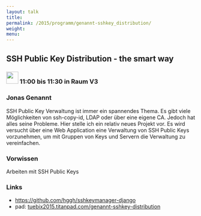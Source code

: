 ```yaml
---
layout: talk
title:
permalink: /2015/programm/genannt-sshkey_distribution/
weight: 
menu:
---
```

## SSH&nbsp;Public&nbsp;Key&nbsp;Distribution&nbsp;-&nbsp;the&nbsp;smart&nbsp;way

### <img height = "32" src="../../../images/talk.svg"> 11:00 bis 11:30 in Raum V3

### Jonas&nbsp;Genannt

SSH Public Key Verwaltung ist immer ein spannendes Thema. Es gibt viele Möglichkeiten von ssh-copy-id, LDAP oder über eine eigene CA. Jedoch hat alles seine Probleme. Hier stelle ich ein relativ neues Projekt vor. Es wird versucht über eine Web Application eine Verwaltung von SSH Public Keys vorzunehmen, um mit Gruppen von Keys und Servern die Verwaltung zu vereinfachen.

### Vorwissen

Arbeiten mit SSH Public Keys

### Links

- <a href="https://github.com/hggh/sshkeymanager-django" target="_blank">https://github.com/hggh/sshkeymanager-django</a>
- pad: <a href="https://tuebix2015.titanpad.com/genannt-sshkey-distribution" target="_blank">tuebix2015.titanpad.com/genannt-sshkey-distribution</a>

